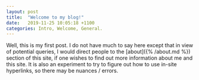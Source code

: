 ```yaml
---
layout: post
title:  "Welcome to my blog!"
date:   2019-11-25 10:05:18 +1100
categories: Intro, Welcome, General.
---
```


Well, this is my first post.  I do not have much to say here except that in view of potential queries, I would direct people to the [about]({% /about.md %}) section of this site, if one wishes to find out more information about me and this site.  It is also an experiment to try to figure out how to use in-site hyperlinks, so there may be nuances / errors.